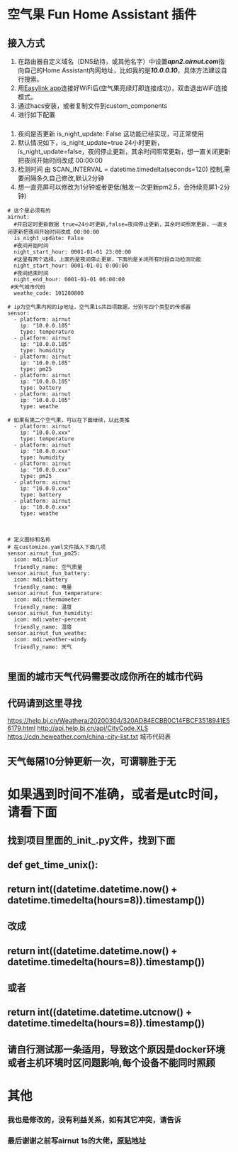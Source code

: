 # 空气果 Fun Home Assistant 插件

## 接入方式

1. 在路由器自定义域名（DNS劫持，或其他名字）中设置***apn2.airnut.com***指向自己的Home Assistant内网地址，比如我的是***10.0.0.10***，具体方法建议自行搜索。
2. 用[Easylink app](https://www.mxchip.com/easylink/)连接好WiFi后(空气果亮绿灯即连接成功)，双击退出WiFi连接模式。
3. 通过hacs安装，或者复制文件到custom_components
4. 进行如下配置
###
1. 夜间是否更新   is_night_update: False  这功能已经实现，可正常使用
2. 默认情况如下，is_night_update=true  24小时更新，is_night_update=false，夜间停止更新，其余时间照常更新，想一直关闭更新把夜间开始时间改成 00:00:00
3. 检测时间 由 SCAN_INTERVAL = datetime.timedelta(seconds=120)  控制,需要间隔多久自己修改,默认2分钟
4. 想一直亮屏可以修改为1分钟或者更低(触发一次更新pm2.5，会持续亮屏1-2分钟)

```
# 这个是必须有的
airnut:
  #开启定时更新数据 true=24小时更新,false=夜间停止更新，其余时间照常更新，一直关闭更新把夜间开始时间改成 00:00:00
  is_night_update: False
  #夜间开始时间
  night_start_hour: 0001-01-01 23:00:00
  #这里有两个选择，上面的是夜间停止更新，下面的是关闭所有时段自动检测功能
  night_start_hour: 0001-01-01 0:00:00
  #夜间结束时间
  night_end_hour: 0001-01-01 06:00:00
 #天气城市代码
  weathe_code: 101280800
  
# ip为空气果内网的ip地址，空气果1s共四项数据，分别写四个类型的传感器
sensor:
  - platform: airnut
    ip: "10.0.0.105"
    type: temperature
  - platform: airnut
    ip: "10.0.0.105"
    type: humidity
  - platform: airnut
    ip: "10.0.0.105"
    type: pm25
  - platform: airnut
    ip: "10.0.0.105"
    type: battery
  - platform: airnut
    ip: "10.0.0.105"
    type: weathe

# 如果有第二个空气果，可以在下面继续，以此类推
  - platform: airnut
    ip: "10.0.0.xxx"
    type: temperature
  - platform: airnut
    ip: "10.0.0.xxx"
    type: humidity
  - platform: airnut
    ip: "10.0.0.xxx"
    type: pm25
  - platform: airnut
    ip: "10.0.0.xxx"
    type: battery
  - platform: airnut
    ip: "10.0.0.xxx"
    type: weathe



# 定义图标和名称
# 在customize.yaml文件插入下面几项
sensor.airnut_fun_pm25:
  icon: mdi:blur
  friendly_name: 空气质量
sensor.airnut_fun_battery:
  icon: mdi:battery
  friendly_name: 电量
sensor.airnut_fun_temperature:
  icon: mdi:thermometer
  friendly_name: 温度
sensor.airnut_fun_humidity:
  icon: mdi:water-percent
  friendly_name: 湿度
sensor.airnut_fun_weathe:
  icon: mdi:weather-windy
  friendly_name: 天气
  
```
## 里面的城市天气代码需要改成你所在的城市代码
## 代码请到这里寻找
https://help.bj.cn/Weathera/20200304/320AD84ECBB0C14FBCF3518941E56179.html
http://api.help.bj.cn/api/CityCode.XLS
https://cdn.heweather.com/china-city-list.txt 城市代码表
## 天气每隔10分钟更新一次，可谓聊胜于无

# 如果遇到时间不准确，或者是utc时间，请看下面
## 找到项目里面的_init_.py文件，找到下面
## def get_time_unix():
##     return int((datetime.datetime.now() + datetime.timedelta(hours=8)).timestamp())
## 改成
##  return int((datetime.datetime.now() + datetime.timedelta(hours=8)).timestamp())
## 或者
##  return int((datetime.datetime.utcnow() + datetime.timedelta(hours=8)).timestamp())
## 请自行测试那一条适用，导致这个原因是docker环境或者主机环境时区问题影响,每个设备不能同时照顾

# 其他
### 我也是修改的，没有利益关系，如有其它冲突，请告诉

### 最后谢谢之前写airnut 1s的大佬，[原贴地址](https://github.com/billhu1996/Airnut/)


